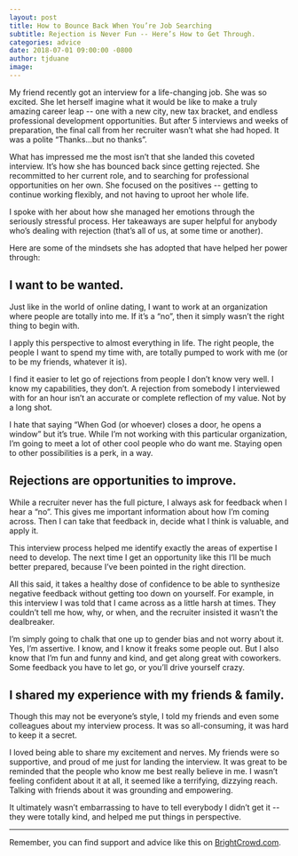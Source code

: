 ```yaml
---
layout: post
title: How to Bounce Back When You’re Job Searching
subtitle: Rejection is Never Fun -- Here’s How to Get Through.
categories: advice
date: 2018-07-01 09:00:00 -0800
author: tjduane
image:
---
```


My friend recently got an interview for a life-changing job. She was so excited. She let herself imagine what it would be like to make a truly amazing career leap -- one with a new city, new tax bracket, and endless professional development opportunities.  But after 5 interviews and weeks of preparation, the final call from her recruiter wasn’t what she had hoped. It was a polite “Thanks...but no thanks”.

What has impressed me the most isn’t that she landed this coveted interview. It’s how she has bounced back since getting rejected. She recommitted to her current role, and to searching for professional opportunities on her own. She focused on the positives -- getting to continue working flexibly, and not having to uproot her whole life.

I spoke with her about how she managed her emotions through the seriously stressful process. Her takeaways are super helpful for anybody who’s dealing with rejection (that’s all of us, at some time or another).

Here are some of the mindsets she has adopted that have helped her power through:

## I want to be wanted.

Just like in the world of online dating, I want to work at an organization where people are totally into me.  If it’s a “no”, then it simply wasn’t the right thing to begin with.  

I apply this perspective to almost everything in life. The right people, the people I want to spend my time with, are totally pumped to work with me (or to be my friends, whatever it is).

I find it easier to let go of rejections from people I don’t know very well. I know my capabilities, they don’t. A rejection from somebody I interviewed with for an hour isn’t an accurate or complete reflection of my value. Not by a long shot.

I hate that saying “When God (or whoever) closes a door, he opens a window” but it’s true. While I’m not working with this particular organization, I’m going to meet a lot of other cool people who do want me. Staying open to other possibilities is a perk, in a way.

## Rejections are opportunities to improve.

While a recruiter never has the full picture, I always ask for feedback when I hear a “no”. This gives me important information about how I’m coming across. Then I can take that feedback in, decide what I think is valuable, and apply it.

This interview process helped me identify exactly the areas of expertise I need to develop. The next time I get an opportunity like this I’ll be much better prepared, because I’ve been pointed in the right direction.

All this said, it takes a healthy dose of confidence to be able to synthesize negative feedback without getting too down on yourself. For example, in this interview I was told that I came across as a little harsh at times. They couldn’t tell me how, why, or when, and the recruiter insisted it wasn’t the dealbreaker.

I’m simply going to chalk that one up to gender bias and not worry about it. Yes, I’m assertive. I know, and I know it freaks some people out. But I also know that I’m fun and funny and kind, and get along great with coworkers. Some feedback you have to let go, or you’ll drive yourself crazy.

## I shared my experience with my friends & family.

Though this may not be everyone’s style, I told my friends and even some colleagues about my interview process. It was so all-consuming, it was hard to keep it a secret.

I loved being able to share my excitement and nerves. My friends were so supportive, and proud of me just for landing the interview. It was great to be reminded that the people who know me best really believe in me. I wasn’t feeling confident about it at all, it seemed like a terrifying, dizzying reach. Talking with friends about it was grounding and empowering.

It ultimately wasn’t embarrassing to have to tell everybody I didn’t get it -- they were totally kind, and helped me put things in perspective.

<hr>

Remember, you can find support and advice like this on [BrightCrowd.com][brightcrowd].

[brightcrowd]: https://brightcrowd.com
